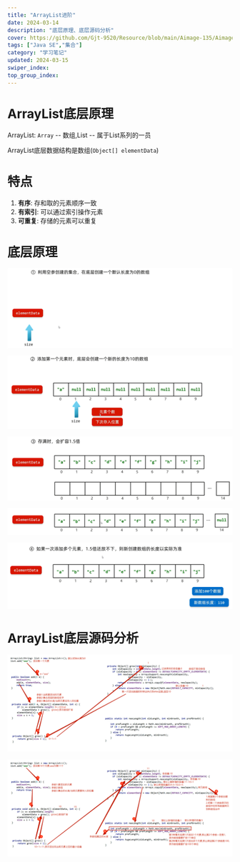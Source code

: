 ```yaml
---
title: "ArrayList进阶"
date: 2024-03-14
description: "底层原理、底层源码分析"
cover: https://github.com/Gjt-9520/Resource/blob/main/Aimage-135/Aimage72.jpg?raw=true
tags: ["Java SE","集合"]
category: "学习笔记"
updated: 2024-03-15
swiper_index:
top_group_index:
---
```


# ArrayList底层原理

ArrayList: `Array` -- 数组,List -- 属于List系列的一员            

ArrayList底层数据结构是数组(`Object[] elementData`)

# 特点

1. **有序**: 存和取的元素顺序一致
2. **有索引**: 可以通过索引操作元素
3. **可重复**: 存储的元素可以重复

# 底层原理

![ArrayList底层原理1](../images/ArrayList底层原理1.png)

![ArrayList底层原理2](../images/ArrayList底层原理2.png)

![ArrayList底层原理3](../images/ArrayList底层原理3.png)

![ArrayList底层原理4](../images/ArrayList底层原理4.png)

![ArrayList底层原理5](../images/ArrayList底层原理5.png)

# ArrayList底层源码分析

![ArrayList底层原理源码1](../images/ArrayList底层原理源码1.png)

![ArrayList底层原理源码2](../images/ArrayList底层原理源码2.png)